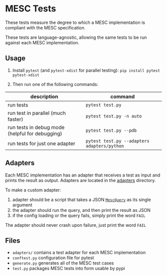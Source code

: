 
# MESC Tests

These tests measure the degree to which a MESC implementation is compliant with the MESC specification.

These tests are language-agnostic, allowing the same tests to be run against each MESC implementation.

## Usage

1. Install `pytest` (and `pytest-xdist` for parallel testing):
`pip install pytest pytest-xdist`


2. Then run one of the following commands:

|description | command |
| --- | --- |
| run tests | `pytest test.py` |
| run test in parallel (much faster) | `pytest test.py -n auto` |
| run tests in debug mode (helpful for debugging) | `pytest test.py --pdb` |
| run tests for just one adapter | `pytest test.py --adapters adapters/python` |


## Adapters

Each MESC implementation has an adapter that receives a test as input and prints the result as output. Adapters are located in the [adapters](https://github.com/paradigmxyz/mesc/tree/main/tests/adapters) directory.

To make a custom adapter:
1. adapter should be a script that takes a JSON [`MescQuery`](https://github.com/paradigmxyz/mesc/blob/5cb1086c237f2b38c3a3095466823f3d64a62052/python/mesc/types.py#L115) as its single argument
2. the adapter should run the query, and then print the result as JSON
3. if the config loading or the query fails, simply print the word `FAIL`

The adapter should never crash upon failure, just print the word `FAIL`


## Files
- `adapters/` contains a test adapter for each MESC implementation
- `conftest.py` configuration file for pytest
- `generate.py` generates all of the MESC test cases
- `test.py` packages MESC tests into form usable by pypi

